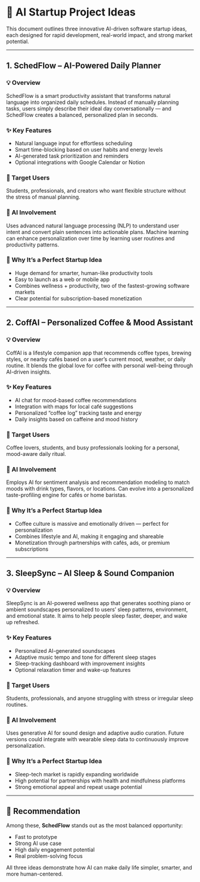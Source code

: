 # 🎯 AI Startup Project Ideas

This document outlines three innovative AI-driven software startup ideas, each designed for rapid development, real-world impact, and strong market potential.

---

## 1. SchedFlow – AI-Powered Daily Planner

### 💡 Overview
SchedFlow is a smart productivity assistant that transforms natural language into organized daily schedules. 
Instead of manually planning tasks, users simply describe their ideal day conversationally — and SchedFlow creates a balanced, personalized plan in seconds.

### ✨ Key Features
- Natural language input for effortless scheduling  
- Smart time-blocking based on user habits and energy levels  
- AI-generated task prioritization and reminders  
- Optional integrations with Google Calendar or Notion  

### 🎯 Target Users
Students, professionals, and creators who want flexible structure without the stress of manual planning.

### 🤖 AI Involvement
Uses advanced natural language processing (NLP) to understand user intent and convert plain sentences into actionable plans. 
Machine learning can enhance personalization over time by learning user routines and productivity patterns.

### 🚀 Why It’s a Perfect Startup Idea
- Huge demand for smarter, human-like productivity tools  
- Easy to launch as a web or mobile app  
- Combines wellness + productivity, two of the fastest-growing software markets  
- Clear potential for subscription-based monetization  

---

## 2. CoffAI – Personalized Coffee & Mood Assistant

### 💡 Overview
CoffAI is a lifestyle companion app that recommends coffee types, brewing styles, or nearby cafés based on a user’s current mood, weather, or daily routine. 
It blends the global love for coffee with personal well-being through AI-driven insights.

### ✨ Key Features
- AI chat for mood-based coffee recommendations  
- Integration with maps for local café suggestions  
- Personalized “coffee log” tracking taste and energy  
- Daily insights based on caffeine and mood history  

### 🎯 Target Users
Coffee lovers, students, and busy professionals looking for a personal, mood-aware daily ritual.

### 🤖 AI Involvement
Employs AI for sentiment analysis and recommendation modeling to match moods with drink types, flavors, or locations. 
Can evolve into a personalized taste-profiling engine for cafés or home baristas.

### 🚀 Why It’s a Perfect Startup Idea
- Coffee culture is massive and emotionally driven — perfect for personalization  
- Combines lifestyle and AI, making it engaging and shareable  
- Monetization through partnerships with cafés, ads, or premium subscriptions  

---

## 3. SleepSync – AI Sleep & Sound Companion

### 💡 Overview
SleepSync is an AI-powered wellness app that generates soothing piano or ambient soundscapes personalized to users’ sleep patterns, environment, and emotional state. 
It aims to help people sleep faster, deeper, and wake up refreshed.

### ✨ Key Features
- Personalized AI-generated soundscapes  
- Adaptive music tempo and tone for different sleep stages  
- Sleep-tracking dashboard with improvement insights  
- Optional relaxation timer and wake-up features  

### 🎯 Target Users
Students, professionals, and anyone struggling with stress or irregular sleep routines.

### 🤖 AI Involvement
Uses generative AI for sound design and adaptive audio curation. 
Future versions could integrate with wearable sleep data to continuously improve personalization.

### 🚀 Why It’s a Perfect Startup Idea
- Sleep-tech market is rapidly expanding worldwide  
- High potential for partnerships with health and mindfulness platforms  
- Strong emotional appeal and repeat usage potential  

---

## 🏁 Recommendation
Among these, **SchedFlow** stands out as the most balanced opportunity:  
- Fast to prototype  
- Strong AI use case  
- High daily engagement potential  
- Real problem-solving focus  

All three ideas demonstrate how AI can make daily life simpler, smarter, and more human-centered.
